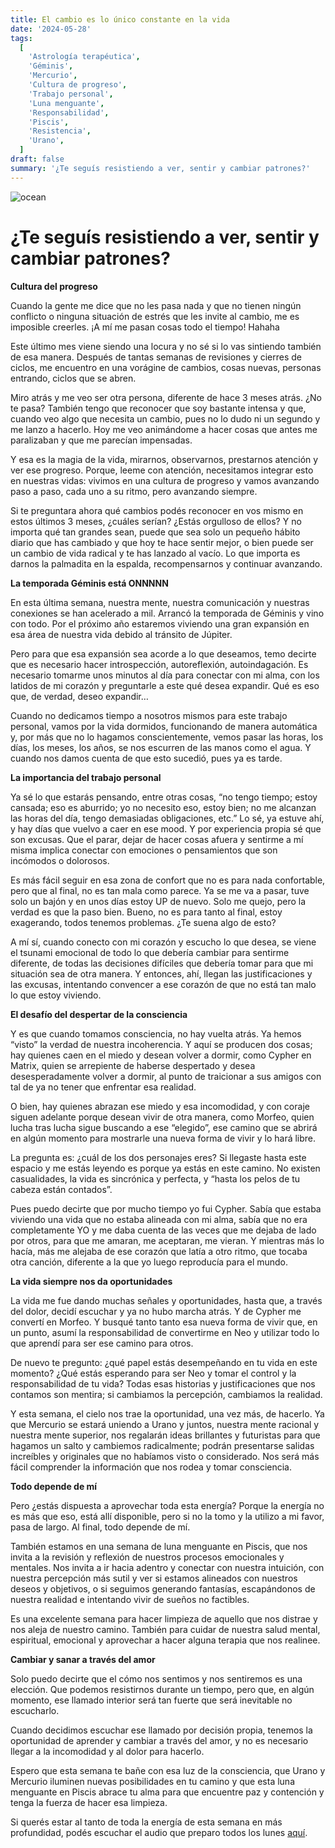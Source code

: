 ```yaml
---
title: El cambio es lo único constante en la vida
date: '2024-05-28'
tags:
  [
    'Astrología terapéutica',
    'Géminis',
    'Mercurio',
    'Cultura de progreso',
    'Trabajo personal',
    'Luna menguante',
    'Responsabilidad',
    'Piscis',
    'Resistencia',
    'Urano',
  ]
draft: false
summary: '¿Te seguís resistiendo a ver, sentir y cambiar patrones?'
---
```


<Image alt="ocean" src="/static/images/Blog/Tiempo-consciente/resistencia.jpg" width={850} height={550} />

# ¿Te seguís resistiendo a ver, sentir y cambiar patrones?

**Cultura del progreso**

Cuando la gente me dice que no les pasa nada y que no tienen ningún conflicto o ninguna situación de estrés que les invite al cambio, me es imposible creerles. ¡A mí me pasan cosas todo el tiempo! Hahaha

Este último mes viene siendo una locura y no sé si lo vas sintiendo también de esa manera. Después de tantas semanas de revisiones y cierres de ciclos, me encuentro en una vorágine de cambios, cosas nuevas, personas entrando, ciclos que se abren.

Miro atrás y me veo ser otra persona, diferente de hace 3 meses atrás. ¿No te pasa? También tengo que reconocer que soy bastante intensa y que, cuando veo algo que necesita un cambio, pues no lo dudo ni un segundo y me lanzo a hacerlo. Hoy me veo animándome a hacer cosas que antes me paralizaban y que me parecían impensadas.

Y esa es la magia de la vida, mirarnos, observarnos, prestarnos atención y ver ese progreso. Porque, leeme con atención, necesitamos integrar esto en nuestras vidas: vivimos en una cultura de progreso y vamos avanzando paso a paso, cada uno a su ritmo, pero avanzando siempre.

Si te preguntara ahora qué cambios podés reconocer en vos mismo en estos últimos 3 meses, ¿cuáles serían? ¿Estás orgulloso de ellos? Y no importa qué tan grandes sean, puede que sea solo un pequeño hábito diario que has cambiado y que hoy te hace sentir mejor, o bien puede ser un cambio de vida radical y te has lanzado al vacío. Lo que importa es darnos la palmadita en la espalda, recompensarnos y continuar avanzando.

**La temporada Géminis está ONNNNN**

En esta última semana, nuestra mente, nuestra comunicación y nuestras conexiones se han acelerado a mil. Arrancó la temporada de Géminis y vino con todo. Por el próximo año estaremos viviendo una gran expansión en esa área de nuestra vida debido al tránsito de Júpiter.

Pero para que esa expansión sea acorde a lo que deseamos, temo decirte que es necesario hacer introspección, autoreflexión, autoindagación. Es necesario tomarme unos minutos al día para conectar con mi alma, con los latidos de mi corazón y preguntarle a este qué desea expandir. Qué es eso que, de verdad, deseo expandir…

Cuando no dedicamos tiempo a nosotros mismos para este trabajo personal, vamos por la vida dormidos, funcionando de manera automática y, por más que no lo hagamos conscientemente, vemos pasar las horas, los días, los meses, los años, se nos escurren de las manos como el agua. Y cuando nos damos cuenta de que esto sucedió, pues ya es tarde.

**La importancia del trabajo personal**

Ya sé lo que estarás pensando, entre otras cosas, “no tengo tiempo; estoy cansada; eso es aburrido; yo no necesito eso, estoy bien; no me alcanzan las horas del día, tengo demasiadas obligaciones, etc.” Lo sé, ya estuve ahí, y hay días que vuelvo a caer en ese mood. Y por experiencia propia sé que son excusas. Que el parar, dejar de hacer cosas afuera y sentirme a mí misma implica conectar con emociones o pensamientos que son incómodos o dolorosos.

Es más fácil seguir en esa zona de confort que no es para nada confortable, pero que al final, no es tan mala como parece. Ya se me va a pasar, tuve solo un bajón y en unos días estoy UP de nuevo. Solo me quejo, pero la verdad es que la paso bien. Bueno, no es para tanto al final, estoy exagerando, todos tenemos problemas. ¿Te suena algo de esto?

A mí sí, cuando conecto con mi corazón y escucho lo que desea, se viene el tsunami emocional de todo lo que debería cambiar para sentirme diferente, de todas las decisiones difíciles que debería tomar para que mi situación sea de otra manera. Y entonces, ahí, llegan las justificaciones y las excusas, intentando convencer a ese corazón de que no está tan malo lo que estoy viviendo.

**El desafío del despertar de la consciencia**

Y es que cuando tomamos consciencia, no hay vuelta atrás. Ya hemos “visto” la verdad de nuestra incoherencia. Y aquí se producen dos cosas; hay quienes caen en el miedo y desean volver a dormir, como Cypher en Matrix, quien se arrepiente de haberse despertado y desea desesperadamente volver a dormir, al punto de traicionar a sus amigos con tal de ya no tener que enfrentar esa realidad.

O bien, hay quienes abrazan ese miedo y esa incomodidad, y con coraje siguen adelante porque desean vivir de otra manera, como Morfeo, quien lucha tras lucha sigue buscando a ese “elegido”, ese camino que se abrirá en algún momento para mostrarle una nueva forma de vivir y lo hará libre.

La pregunta es: ¿cuál de los dos personajes eres? Si llegaste hasta este espacio y me estás leyendo es porque ya estás en este camino. No existen casualidades, la vida es sincrónica y perfecta, y “hasta los pelos de tu cabeza están contados”.

Pues puedo decirte que por mucho tiempo yo fui Cypher. Sabía que estaba viviendo una vida que no estaba alineada con mi alma, sabía que no era completamente YO y me daba cuenta de las veces que me dejaba de lado por otros, para que me amaran, me aceptaran, me vieran. Y mientras más lo hacía, más me alejaba de ese corazón que latía a otro ritmo, que tocaba otra canción, diferente a la que yo luego reproducía para el mundo.

**La vida siempre nos da oportunidades**

La vida me fue dando muchas señales y oportunidades, hasta que, a través del dolor, decidí escuchar y ya no hubo marcha atrás. Y de Cypher me convertí en Morfeo. Y busqué tanto tanto esa nueva forma de vivir que, en un punto, asumí la responsabilidad de convertirme en Neo y utilizar todo lo que aprendí para ser ese camino para otros.

De nuevo te pregunto: ¿qué papel estás desempeñando en tu vida en este momento? ¿Qué estás esperando para ser Neo y tomar el control y la responsabilidad de tu vida? Todas esas historias y justificaciones que nos contamos son mentira; si cambiamos la percepción, cambiamos la realidad.

Y esta semana, el cielo nos trae la oportunidad, una vez más, de hacerlo. Ya que Mercurio se estará uniendo a Urano y juntos, nuestra mente racional y nuestra mente superior, nos regalarán ideas brillantes y futuristas para que hagamos un salto y cambiemos radicalmente; podrán presentarse salidas increíbles y originales que no habíamos visto o considerado. Nos será más fácil comprender la información que nos rodea y tomar consciencia.

**Todo depende de mí**

Pero ¿estás dispuesta a aprovechar toda esta energía? Porque la energía no es más que eso, está allí disponible, pero si no la tomo y la utilizo a mi favor, pasa de largo. Al final, todo depende de mí.

También estamos en una semana de luna menguante en Piscis, que nos invita a la revisión y reflexión de nuestros procesos emocionales y mentales. Nos invita a ir hacia adentro y conectar con nuestra intuición, con nuestra percepción más sutil y ver si estamos alineados con nuestros deseos y objetivos, o si seguimos generando fantasías, escapándonos de nuestra realidad e intentando vivir de sueños no factibles.

Es una excelente semana para hacer limpieza de aquello que nos distrae y nos aleja de nuestro camino. También para cuidar de nuestra salud mental, espiritual, emocional y aprovechar a hacer alguna terapia que nos realinee.

**Cambiar y sanar a través del amor**

Solo puedo decirte que el cómo nos sentimos y nos sentiremos es una elección. Que podemos resistirnos durante un tiempo, pero que, en algún momento, ese llamado interior será tan fuerte que será inevitable no escucharlo.

Cuando decidimos escuchar ese llamado por decisión propia, tenemos la oportunidad de aprender y cambiar a través del amor, y no es necesario llegar a la incomodidad y al dolor para hacerlo.

Espero que esta semana te bañe con esa luz de la consciencia, que Urano y Mercurio iluminen nuevas posibilidades en tu camino y que esta luna menguante en Piscis abrace tu alma para que encuentre paz y contención y tenga la fuerza de hacer esa limpieza.

Si querés estar al tanto de toda la energía de esta semana en más profundidad, podés escuchar el audio que preparo todos los lunes [aquí](https://t.me/+FAsF6NBDMnU5NDQ8).
